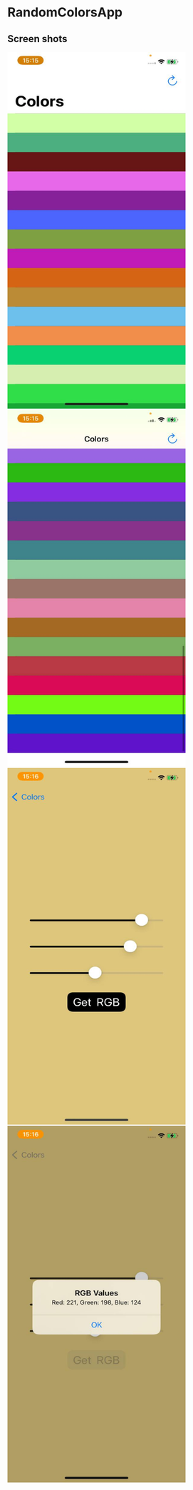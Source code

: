 # RandomColorsApp

## Screen shots
<img src="https://github.com/KizatovArman/iOS-RandomColorsApp/blob/main/Screen%20shots/Main%20page%201.jpg" alt="Main Page" width="400" height="800">
<img src="https://github.com/KizatovArman/iOS-RandomColorsApp/blob/main/Screen%20shots/Main%20page%202.jpg" alt="Main Page" width="400" height="800">
<img src="https://github.com/KizatovArman/iOS-RandomColorsApp/blob/main/Screen%20shots/Color%20page%201.jpg" alt="Main Page" width="400" height="800">
<img src="https://github.com/KizatovArman/iOS-RandomColorsApp/blob/main/Screen%20shots/Rgb%20alert%201.jpg" alt="Main Page" width="400" height="800">
<!-- ![Main Page](https://github.com/KizatovArman/iOS-RandomColorsApp/blob/main/Screen%20shots/Main%20page%201.jpg)
![Main Page](https://github.com/KizatovArman/iOS-RandomColorsApp/blob/main/Screen%20shots/Main%20page%202.jpg)
![Main Page](https://github.com/KizatovArman/iOS-RandomColorsApp/blob/main/Screen%20shots/Color%20page%201.jpg)
![Main Page](https://github.com/KizatovArman/iOS-RandomColorsApp/blob/main/Screen%20shots/Rgb%20alert%201.jpg) -->
